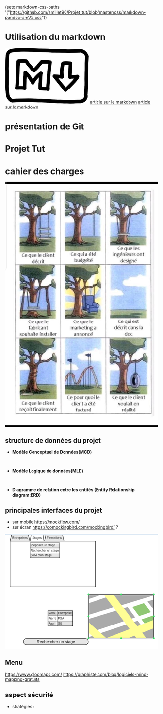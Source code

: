 (setq markdown-css-paths '("https://github.com/amillet90/Projet_tut/blob/master/css/markdown-pandoc-amV2.css"))

# Utilisation du markdown

![](images/image_markdown.png)
[article sur le markdown](articles/doc_markdow.md)
[article sur le markdown](articles/doc_git.md)

# présentation de Git

# Projet Tut



# cahier des charges

![présentation de votre cahier des charges](images/cahier_des_charges.jpeg)

## structure de données du projet

* **Modèle Conceptuel de Données(MCD)**

<br>

* **Modèle Logique de données(MLD)**

<br>

* **Diagramme de relation entre les entités (Entity Relationship diagram:ERD)**


## principales interfaces du projet

* sur mobile <https://mockflow.com/>
* sur écran <https://gomockingbird.com/mockingbird/> ?

![exemple d'interface](images/exemple_interface1.png)

## Menu

<https://www.gloomaps.com/>
<https://graphiste.com/blog/logiciels-mind-mapping-gratuits>

## aspect sécurité

* stratégies :



